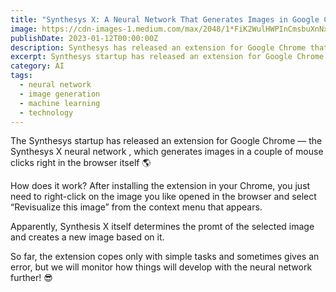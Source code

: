 ```yaml
---
title: "Synthesys X: A Neural Network That Generates Images in Google Chrome"
image: https://cdn-images-1.medium.com/max/2048/1*FiK2WulHWPInCmsbuXnNxA.jpeg
publishDate: 2023-01-12T00:00:00Z
description: Synthesys has released an extension for Google Chrome that generates images in a couple of mouse clicks right in the browser itself. Learn more about Synthesys X here.
excerpt: Synthesys startup has released an extension for Google Chrome — the Synthesys X neural network, which generates images in a couple of mouse clicks right in the browse...
category: AI
tags:
  - neural network
  - image generation
  - machine learning
  - technology
---
```


The Synthesys startup has released an extension for Google Chrome — the Synthesys X neural network , which generates images in a couple of mouse clicks right in the browser itself 🌎

How does it work? After installing the extension in your Chrome, you just need to right-click on the image you like opened in the browser and select “Revisualize this image” from the context menu that appears.

Apparently, Synthesis X itself determines the promt of the selected image and creates a new image based on it.

So far, the extension copes only with simple tasks and sometimes gives an error, but we will monitor how things will develop with the neural network further! 😎
